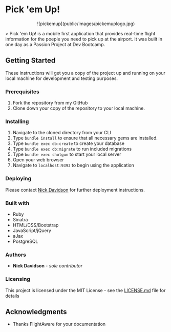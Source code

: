 # Pick 'em Up!
<p align="center">![pickemup](public/images/pickemuplogo.jpg)</p>
> Pick 'em Up! is a mobile first application that provides real-time flight information for the poeple you need to pick up at the airport.  It was built in one day as a Passion Project at Dev Bootcamp.

## Getting Started
These instructions will get you a copy of the project up and running on your local machine for development and testing purposes.

### Prerequisites
1. Fork the repository from my GitHub
2. Clone down your copy of the repository to your local machine.

### Installing
1. Navigate to the cloned directory from your CLI
2. Type `bundle install` to ensure that all necessary gems are installed.
3. Type `bundle exec db:create` to create your database
4. Type `bundle exec db:migrate` to run included migrations
5. Type `bundle exec shotgun` to start your local server
6. Open your web browser
7. Navigate to `localhost:9393` to begin using the application

### Deploying
Please contact <a href="mailto:nick@nickdavidson.io">Nick Davidson</a> for further deployment instructions.

### Built with
* Ruby
* Sinatra
* HTML/CSS/Bootstrap
* JavaScript/jQuery
* aJax
* PostgreSQL


### Authors
* **Nick Davidson** - *sole contributor*

### Licensing
This project is licensed under the MIT License - see the [LICENSE.md](LICENSE.md) file for details

## Acknowledgments
* Thanks FlightAware for your documentation

